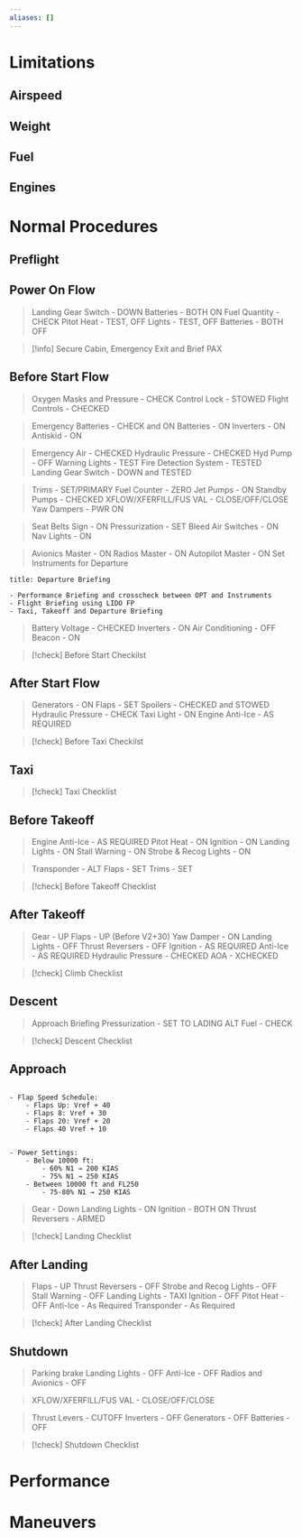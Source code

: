 ```yaml
---
aliases: []
---
```

# Limitations

## Airspeed

## Weight

## Fuel

## Engines



# Normal Procedures

## Preflight


## Power On Flow

> Landing Gear Switch - DOWN
> Batteries -  BOTH ON
> Fuel Quantity - CHECK
> Pitot Heat - TEST, OFF
> Lights - TEST, OFF
> Batteries - BOTH OFF

> [!info] Secure Cabin, Emergency Exit and Brief PAX
> 
## Before Start Flow

> Oxygen Masks and Pressure - CHECK
> Control Lock - STOWED
> Flight Controls - CHECKED

> Emergency Batteries - CHECK and ON
> Batteries - ON
> Inverters - ON
> Antiskid - ON

> Emergency Air - CHECKED
> Hydraulic Pressure - CHECKED
> Hyd Pump - OFF
> Warning Lights - TEST
> Fire Detection System - TESTED
> Landing Gear Switch - DOWN and TESTED

> Trims - SET/PRIMARY
> Fuel Counter - ZERO
> Jet Pumps - ON
> Standby Pumps - CHECKED
> XFLOW/XFERFILL/FUS VAL - CLOSE/OFF/CLOSE
> Yaw Dampers - PWR ON

> Seat Belts Sign - ON
> Pressurization - SET
> Bleed Air Switches - ON
> Nav Lights - ON

> Avionics Master - ON
> Radios Master - ON
> Autopilot Master - ON
> Set Instruments for Departure

```ad-question
title: Departure Briefing

- Performance Briefing and crosscheck between OPT and Instruments
- Flight Briefing using LIDO FP
- Taxi, Takeoff and Departure Briefing

```


> Battery Voltage - CHECKED
> Inverters - ON
> Air Conditioning - OFF
> Beacon - ON

> [!check] Before Start Checkilst
> 

## After Start Flow

> Generators - ON
> Flaps - SET
> Spoilers - CHECKED and STOWED
> Hydraulic Pressure - CHECK
> Taxi Light - ON
> Engine Anti-Ice - AS REQUIRED

> [!check] Before Taxi Checkilst
> 

## Taxi

> [!check] Taxi Checklist

## Before Takeoff

> Engine Anti-Ice - AS REQUIRED
> Pitot Heat - ON
> Ignition - ON
> Landing Lights - ON
> Stall Warning - ON
> Strobe & Recog Lights - ON

> Transponder - ALT
> Flaps - SET
> Trims - SET

> [!check] Before Takeoff Checklist
## After Takeoff

> Gear - UP
> Flaps - UP (Before V2+30)
> Yaw Damper - ON
> Landing Lights - OFF
> Thrust Reversers - OFF
> Ignition - AS REQUIRED
> Anti-Ice - AS REQUIRED
> Hydraulic Pressure - CHECKED
> AOA - XCHECKED

> [!check] Climb Checklist

## Descent

> Approach Briefing
> Pressurization - SET TO LADING ALT
> Fuel - CHECK

> [!check] Descent Checklist
> 

## Approach



```ad-info

- Flap Speed Schedule:
	- Flaps Up: Vref + 40
	- Flaps 8: Vref + 30
	- Flaps 20: Vref + 20
	- Flaps 40 Vref + 10


- Power Settings:
	- Below 10000 ft: 
		- 60% N1 → 200 KIAS
		- 75% N1 → 250 KIAS
	- Between 10000 ft and FL250
		- 75-80% N1 → 250 KIAS
```

> Gear - Down
> Landing Lights - ON
> Ignition - BOTH ON
> Thrust Reversers - ARMED

> [!check] Landing Checklist
> 


## After Landing

> Flaps - UP
> Thrust Reversers - OFF
> Strobe and Recog Lights - OFF
> Stall Warning - OFF
> Landing Lights - TAXI
> Ignition - OFF
> Pitot Heat - OFF
> Anti-Ice - As Required
> Transponder - As Required

> [!check] After Landing Checklist
> 
## Shutdown

> Parking brake
> Landing Lights - OFF
> Anti-Ice - OFF
> Radios and Avionics - OFF

> XFLOW/XFERFILL/FUS VAL - CLOSE/OFF/CLOSE

> Thrust Levers - CUTOFF
> Inverters - OFF
> Generators - OFF
> Batteries - OFF

> [!check] Shutdown Checklist
> 
# Performance

# Maneuvers

